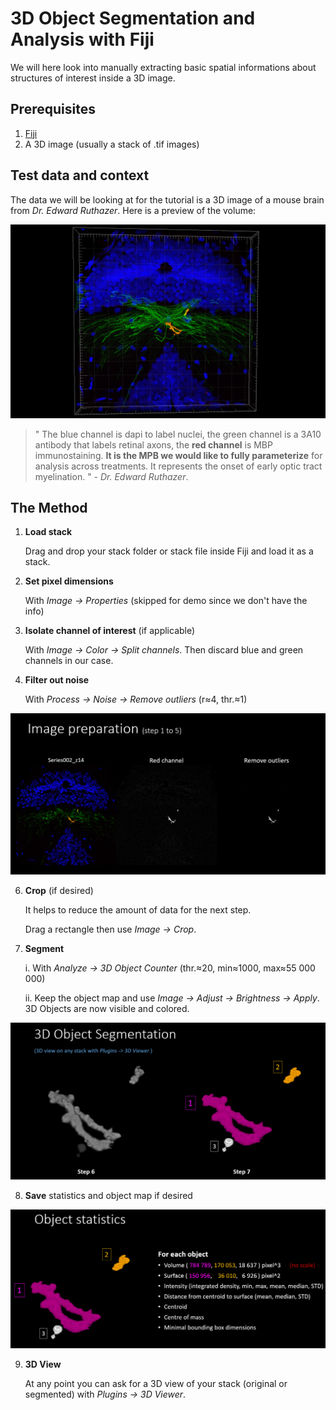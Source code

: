 # 3D Object Segmentation and Analysis with Fiji

We will here look into manually extracting basic spatial informations about structures of interest inside a 3D image. 

## Prerequisites

1. [Fiji](https://imagej.net/Fiji/Downloads)
2. A 3D image (usually a stack of .tif images)

 

## Test data and context

The data we will be looking at for the tutorial is a 3D image of a mouse brain from *Dr. Edward Ruthazer*. Here is a preview of the volume:

![3D Test Image Preview](https://github.com/DCC-Lab/Documentation/blob/master/Sources/HOWTO-3DSegmentation/data3DPreview.png)

> " The blue channel is dapi to label nuclei, the green channel is a 3A10 antibody that labels retinal axons, the **red channel** is MBP immunostaining. **It is the MPB we would like to fully parameterize** for analysis across treatments. It represents the onset of early optic tract myelination. " - *Dr. Edward Ruthazer*.

 

## The Method

1. **Load stack**

   Drag and drop your stack folder or stack file inside Fiji and load it as a stack. 

2. **Set pixel dimensions**

   With *Image -> Properties* (skipped for demo since we don't have the info)

3. **Isolate channel of interest** (if applicable) 

   With *Image -> Color -> Split channels*. Then discard blue and green channels in our case.

5. **Filter out noise**

   With *Process -> Noise -> Remove outliers* (r≈4, thr.≈1)

![](https://github.com/DCC-Lab/Documentation/blob/master/Sources/HOWTO-3DSegmentation/prep.PNG)

6. **Crop** (if desired)

   It helps to reduce the amount of data for the next step.

   Drag a rectangle then use *Image -> Crop*.

7. **Segment**

   i. With *Analyze -> 3D Object Counter* (thr.≈20, min≈1000, max≈55 000 000)

   ii. Keep the object map and use *Image -> Adjust -> Brightness -> Apply*. 3D Objects are now visible and colored.

![](https://github.com/DCC-Lab/Documentation/blob/master/Sources/HOWTO-3DSegmentation/segment.PNG)

8. **Save** statistics and object map if desired

![](https://github.com/DCC-Lab/Documentation/blob/master/Sources/HOWTO-3DSegmentation/results.PNG)

9. **3D View**

   At any point you can ask for a 3D view of your stack (original or segmented) with *Plugins -> 3D Viewer*.

